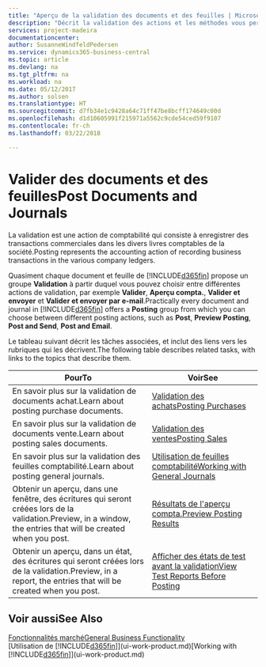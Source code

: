 ```yaml
---
title: "Aperçu de la validation des documents et des feuilles | Microsoft Docs"
description: "Décrit la validation des actions et les méthodes vous permettant de valider des documents et des feuilles."
services: project-madeira
documentationcenter: 
author: SusanneWindfeldPedersen
ms.service: dynamics365-business-central
ms.topic: article
ms.devlang: na
ms.tgt_pltfrm: na
ms.workload: na
ms.date: 05/12/2017
ms.author: solsen
ms.translationtype: HT
ms.sourcegitcommit: d7fb34e1c9428a64c71ff47be8bcff174649c00d
ms.openlocfilehash: d1d10605991f215971a5562c9cde54ced59f9107
ms.contentlocale: fr-ch
ms.lasthandoff: 03/22/2018

---
```

# <a name="post-documents-and-journals"></a><span data-ttu-id="93589-103">Valider des documents et des feuilles</span><span class="sxs-lookup"><span data-stu-id="93589-103">Post Documents and Journals</span></span>
<span data-ttu-id="93589-104">La validation est une action de comptabilité qui consiste à enregistrer des transactions commerciales dans les divers livres comptables de la société.</span><span class="sxs-lookup"><span data-stu-id="93589-104">Posting represents the accounting action of recording business transactions in the various company ledgers.</span></span>

<span data-ttu-id="93589-105">Quasiment chaque document et feuille de [!INCLUDE[d365fin](includes/d365fin_md.md)] propose un groupe **Validation** à partir duquel vous pouvez choisir entre différentes actions de validation, par exemple **Valider**, **Aperçu compta.**, **Valider et envoyer** et **Valider et envoyer par e-mail**.</span><span class="sxs-lookup"><span data-stu-id="93589-105">Practically every document and journal in [!INCLUDE[d365fin](includes/d365fin_md.md)] offers a **Posting** group from which you can choose between different posting actions, such as **Post**, **Preview Posting**, **Post and Send**, **Post and Email**.</span></span>

<span data-ttu-id="93589-106">Le tableau suivant décrit les tâches associées, et inclut des liens vers les rubriques qui les décrivent.</span><span class="sxs-lookup"><span data-stu-id="93589-106">The following table describes related tasks, with links to the topics that describe them.</span></span>

| <span data-ttu-id="93589-107">Pour</span><span class="sxs-lookup"><span data-stu-id="93589-107">To</span></span> | <span data-ttu-id="93589-108">Voir</span><span class="sxs-lookup"><span data-stu-id="93589-108">See</span></span> |
| --- | --- |
| <span data-ttu-id="93589-109">En savoir plus sur la validation de documents achat.</span><span class="sxs-lookup"><span data-stu-id="93589-109">Learn about posting purchase documents.</span></span> |[<span data-ttu-id="93589-110">Validation des achats</span><span class="sxs-lookup"><span data-stu-id="93589-110">Posting Purchases</span></span>](ui-post-purchases.md) |
| <span data-ttu-id="93589-111">En savoir plus sur la validation de documents vente.</span><span class="sxs-lookup"><span data-stu-id="93589-111">Learn about posting sales documents.</span></span> |[<span data-ttu-id="93589-112">Validation des ventes</span><span class="sxs-lookup"><span data-stu-id="93589-112">Posting Sales</span></span>](ui-post-sales.md) |
| <span data-ttu-id="93589-113">En savoir plus sur la validation des feuilles comptabilité.</span><span class="sxs-lookup"><span data-stu-id="93589-113">Learn about posting general journals.</span></span> |[<span data-ttu-id="93589-114">Utilisation de feuilles comptabilité</span><span class="sxs-lookup"><span data-stu-id="93589-114">Working with General Journals</span></span>](ui-work-general-journals.md) |
| <span data-ttu-id="93589-115">Obtenir un aperçu, dans une fenêtre, des écritures qui seront créées lors de la validation.</span><span class="sxs-lookup"><span data-stu-id="93589-115">Preview, in a window, the entries that will be created when you post.</span></span> |[<span data-ttu-id="93589-116">Résultats de l'aperçu compta.</span><span class="sxs-lookup"><span data-stu-id="93589-116">Preview Posting Results</span></span>](ui-how-preview-post-results.md) |
| <span data-ttu-id="93589-117">Obtenir un aperçu, dans un état, des écritures qui seront créées lors de la validation.</span><span class="sxs-lookup"><span data-stu-id="93589-117">Preview, in a report, the entries that will be created when you post.</span></span> |[<span data-ttu-id="93589-118">Afficher des états de test avant la validation</span><span class="sxs-lookup"><span data-stu-id="93589-118">View Test Reports Before Posting</span></span>](ui-how-view-test-reports-posting.md) |

## <a name="see-also"></a><span data-ttu-id="93589-119">Voir aussi</span><span class="sxs-lookup"><span data-stu-id="93589-119">See Also</span></span>
[<span data-ttu-id="93589-120">Fonctionnalités marché</span><span class="sxs-lookup"><span data-stu-id="93589-120">General Business Functionality</span></span>](ui-across-business-areas.md)  
<span data-ttu-id="93589-121">[Utilisation de [!INCLUDE[d365fin](includes/d365fin_md.md)]](ui-work-product.md)</span><span class="sxs-lookup"><span data-stu-id="93589-121">[Working with [!INCLUDE[d365fin](includes/d365fin_md.md)]](ui-work-product.md)</span></span>


